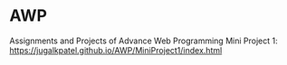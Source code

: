 # AWP
Assignments and Projects of Advance Web Programming
Mini Project 1: https://jugalkpatel.github.io/AWP/MiniProject1/index.html
